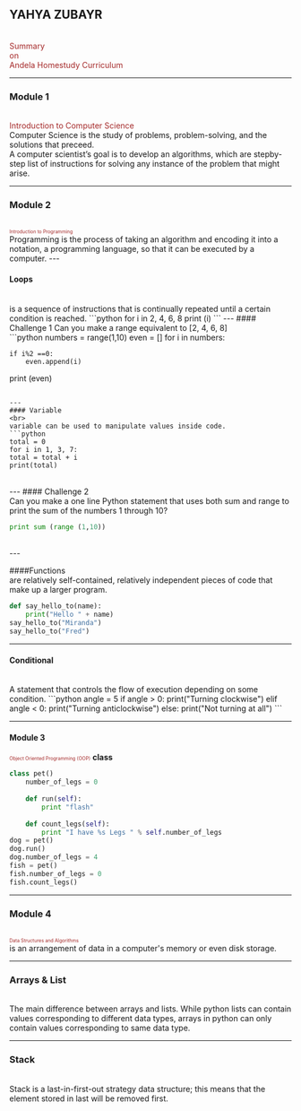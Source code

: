 

## YAHYA ZUBAYR
<br>
<span style="color:brown">Summary</span>
<br>
<span style="color:brown">on</span>
<br>
<span style="color:brown">Andela Homestudy Curriculum</span>

---

### Module 1
<br>
<span style="color:brown">Introduction to Computer Science</span>
<br>
Computer Science is the study of problems, problem-solving, and the solutions that preceed.
<br>
A computer scientist’s goal is to develop an algorithms, which are stepby-
step list of instructions for solving any instance of the problem that might arise.

---


### Module 2
<br>
<span style="color:brown; font-size:0.6em;">Introduction to Programming</span>
<br>
Programming is the process of taking an algorithm and encoding it into a notation, a programming
language, so that it can be executed by a computer.
---


#### Loops
<br>
is a sequence of instructions that is continually repeated until a certain condition is reached.
```python
for i in 2, 4, 6, 8
print (i)
```
---
#### Challenge 1
Can you make a range equivalent to [2, 4, 6, 8]
<br>
```python
numbers = range(1,10)
even = []
for i in numbers:
    
    if i%2 ==0:
        even.append(i)
print (even)
```

---
#### Variable
<br>
variable can be used to manipulate values inside code.
```python
total = 0
for i in 1, 3, 7:
total = total + i
print(total)
```
<br>
---
#### Challenge 2
<br>
Can you make a one line Python statement that uses both sum and range to print the sum of the numbers 1
through 10?
<br>

```python
print sum (range (1,10))
```
<br>
---

####Functions
<br>
are relatively self-contained, relatively independent pieces of code that make up a larger program.
```python
def say_hello_to(name):
	print("Hello " + name)
say_hello_to("Miranda")
say_hello_to("Fred")
```
---
#### Conditional
<br>
A statement that controls the flow of execution depending on some condition.
```python
angle = 5
if angle > 0:
print("Turning clockwise")
elif angle < 0:
print("Turning anticlockwise")
else:
print("Not turning at all")
```

---
#### Module 3
<span style="color:brown; font-size:0.6em;">Object Oriented Programming (OOP)</span>
**class**

```python
class pet()
	number_of_legs = 0
	
	def run(self):
		print "flash"
		
	def count_legs(self):
		print "I have %s Legs " % self.number_of_legs
dog = pet()
dog.run()
dog.number_of_legs = 4
fish = pet()
fish.number_of_legs = 0
fish.count_legs()
```

---
### Module 4
<br>
<span style="color:brown; font-size:0.6em;">Data Structures and Algorithms</span>
<br>
is an arrangement of data in a computer's memory or even disk storage.

---
### Arrays & List
<br>
The main difference between arrays and lists. While python lists can contain values corresponding to different data types, arrays in python can only contain values corresponding to same data type.
<br>

---
### Stack
<br>
Stack is a last-in-first-out strategy data structure; this means that the element stored in last will be removed first.


